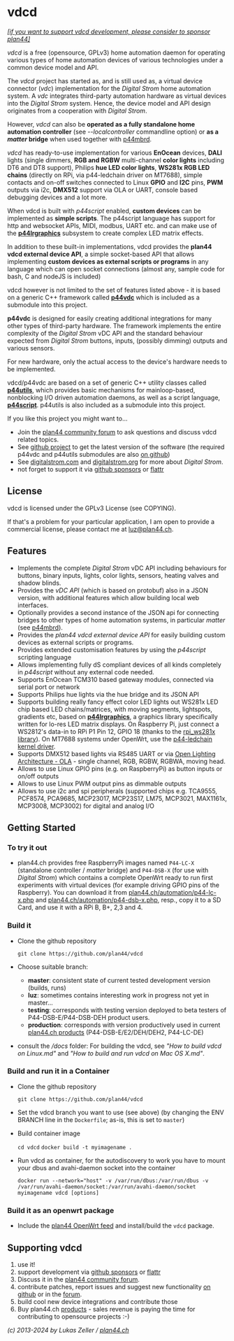 
vdcd
====

*[[if you want to support vdcd development, please consider to sponsor plan44]](https://github.com/sponsors/plan44)* 

*vdcd* is a free (opensource, GPLv3) home automation daemon for operating various types of home automation devices of various technologies under a common device model and API.

The *vdcd* project has started as, and is still used as, a virtual device connector (*vdc*) implementation for the *Digital Strom* home automation system. A *vdc* integrates third-party automation hardware as virtual devices into the *Digital Strom* system. Hence, the device model and API design originates from a cooperation with *Digital Strom*.

However, *vdcd* can also be **operated as a fully standalone home automation controller** (see _--localcontroller_ commandline option) or **as a *matter* bridge** when used together with [p44mbrd](https://github.com/plan44/vdcd).

*vdcd* has ready-to-use implementation for various **EnOcean** devices, **DALI** lights (single dimmers, **RGB and RGBW** multi-channel **color lights** including DT6 and DT8 support), Philips **hue LED color lights**, **WS281x RGB LED chains** (directly on RPi, via p44-ledchain driver on MT7688), simple contacts and on-off switches connected to Linux **GPIO** and **I2C** pins, **PWM** outputs via i2c, **DMX512** support via OLA or UART, console based debugging devices and a lot more.

When vdcd is built with *p44script* enabled, **custom devices** can be implemented as **simple scripts**. The p44script language has support for http and websocket APIs, MIDI, modbus, UART etc. and can make use of the [**p44lrgraphics**](https://github.com/plan44/p44lrgraphics) subsystem to create complex LED matrix effects.

In addition to these built-in implementations, vdcd provides the **plan44 vdcd external device API**, a simple socket-based API that allows implementing **custom devices as external scripts or programs** in any language which can open socket connections (almost any, sample code for bash, C and nodeJS is included)

vdcd however is not limited to the set of features listed above - it is based on a generic C++ framework called [**p44vdc**](https://github.com/plan44/p44vdc) which is included as a submodule into this project.

**p44vdc** is designed for easily creating additional integrations for many other types of third-party hardware. The framework implements the entire complexity of the *Digital Strom* vDC API and the standard behaviour expected from *Digital Strom* buttons, inputs, (possibly dimming) outputs and various sensors.

For new hardware, only the actual access to the device's hardware needs to be implemented.

vdcd/p44vdc are based on a set of generic C++ utility classes called [**p44utils**](https://github.com/plan44/p44utils), which provides basic mechanisms for mainloop-based, nonblocking I/O driven automation daemons, as well as a script language, [**p44script**](https://plan44.ch/p44-techdocs/en/#topics). p44utils is also included as a submodule into this project.


If you like this project you might want to...

- Join the [plan44 community forum](https://forum.plan44.ch/t/opensource-c-vdcd) to ask questions and discuss vdcd related topics.
- See [github project](https://github.com/plan44/vdcd) to get the latest version of the software (the required p44vdc and p44utils submodules are also [on github](https://github.com/plan44))
- See [digitalstrom.com](http://www.digitalstrom.com) and [digitalstrom.org](http://www.digitalstrom.org) for more about *Digital Strom*.
- not forget to support it via [github sponsors](https://github.com/sponsors/plan44) or [flattr](https://flattr.com/@luz)


License
-------

vdcd is licensed under the GPLv3 License (see COPYING).

If that's a problem for your particular application, I am open to provide a commercial license, please contact me at [luz@plan44.ch](mailto:luz@plan44.ch).


Features
--------

- Implements the complete *Digital Strom* vDC API including behaviours for buttons, binary inputs, lights, color lights, sensors, heating valves and shadow blinds.
- Provides the *vDC API* (which is based on protobuf) also in a JSON version, with additional features which allow building local web interfaces.
- Optionally provides a second instance of the JSON api for connecting bridges to other types of home automation systems, in particular *matter* (see [p44mbrd](https://github.com/plan44/p44mbrd)).
- Provides the *plan44 vdcd external device API* for easily building custom devices as external scripts or programs.
- Provides extended customisation features by using the *p44script* scripting language
- Allows implementing fully dS compliant devices of all kinds completely in *p44script* without any external code needed.
- Supports EnOcean TCM310 based gateway modules, connected via serial port or network
- Supports Philips hue lights via the hue bridge and its JSON API
- Supports building really fancy effect color LED lights out WS281x LED chip based LED chains/matrices, with moving segments, lightspots, gradients etc, based on [**p44lrgraphics**](https://github.com/plan44/p44lrgraphics), a graphics library specifically written for lo-res LED matrix displays.
  On Raspberry Pi, just connect a WS2812's data-in to RPi P1 Pin 12, GPIO 18 (thanks to the [rpi_ws281x library](https://github.com/richardghirst/rpi_ws281x.git)).
  On MT7688 systems under OpenWrt, use the [p44-ledchain kernel driver](https://github.com/plan44/plan44-feed/tree/master/p44-ledchain).
- Supports DMX512 based lights via RS485 UART or via [Open Lighting Architecture - OLA](http://www.openlighting.org/) - single channel, RGB, RGBW, RGBWA, moving head.
- Allows to use Linux GPIO pins (e.g. on RaspberryPi) as button inputs or on/off outputs
- Allows to use Linux PWM output pins as dimmable outputs
- Allows to use i2c and spi peripherals (supported chips e.g. TCA9555, PCF8574, PCA9685, MCP23017, MCP23S17, LM75, MCP3021, MAX1161x, MCP3008, MCP3002) for digital and analog I/O

Getting Started
---------------

### To try it out

- plan44.ch provides free RaspberryPi images named `P44-LC-X` (standalone controller / *matter* bridge) and `P44-DSB-X` (for use with *Digital Strom*)  which contains a complete OpenWrt ready to run first experiments with virtual devices (for example driving GPIO pins of the Raspberry). You can download it from [plan44.ch/automation/p44-lc-x.php](https://plan44.ch/automation/p44-lc-x.php) and [plan44.ch/automation/p44-dsb-x.php](https://plan44.ch/automation/p44-dsb-x.php), resp., copy it to a SD Card, and use it with a RPi B, B+, 2,3 and 4.

### Build it

- Clone the github repository

    `git clone https://github.com/plan44/vdcd`

- Choose suitable branch:
  - **master**: consistent state of current tested development version (builds, runs)
  - **luz**: sometimes contains interesting work in progress not yet in master...
  - **testing**: corresponds with testing version deployed to beta testers of P44-DSB-E/P44-DSB-DEH product users.
  - **production**: corresponds with version productively used in current [plan44.ch products](https://plan44.ch/automation/digitalstrom.php) (P44-DSB-E/E2/DEH/DEH2, P44-LC-DE)

- consult the */docs* folder: For building the vdcd, see *"How to build vdcd on Linux.md"* and *"How to build and run vdcd on Mac OS X.md"*.

### Build and run it in a Container

- Clone the github repository

    `git clone https://github.com/plan44/vdcd`

- Set the vdcd branch you want to use (see above)
  (by changing the ENV BRANCH line in the `Dockerfile`; as-is, this is set to `master`)

- Build container image

    `cd vdcd`
    `docker build -t myimagename .`

- Run vdcd as container, for the autodiscovery to work you have to mount your dbus and avahi-daemon socket into the container

    `docker run --network="host" -v /var/run/dbus:/var/run/dbus -v /var/run/avahi-daemon/socket:/var/run/avahi-daemon/socket myimagename vdcd [options]`

### Build it as an openwrt package

- Include the [plan44 OpenWrt feed](https://github.com/plan44/plan44-feed) and install/build the `vdcd` package.

Supporting vdcd
---------------

1. use it!
2. support development via [github sponsors](https://github.com/sponsors/plan44) or [flattr](https://flattr.com/@luz)
3. Discuss it in the [plan44 community forum](https://forum.plan44.ch/t/opensource-c-vdcd).
3. contribute patches, report issues and suggest new functionality [on github](https://github.com/plan44/vdcd) or in the [forum](https://forum.plan44.ch/t/opensource-c-vdcd).
4. build cool new device integrations and contribute those
5. Buy plan44.ch [products](https://plan44.ch/automation/products.php) - sales revenue is paying the time for contributing to opensource projects :-)

*(c) 2013-2024 by Lukas Zeller / [plan44.ch](http://www.plan44.ch/automation)*







